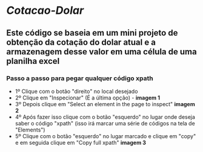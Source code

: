 # _Cotacao-Dolar_


## Este código se baseia em um mini projeto de obtenção da cotação do dolar atual e a armazenagem desse valor em uma célula de uma planilha excel


### Passo a passo para pegar qualquer código xpath

* 1º Clique com o botão "direito" no local desejado
* 2º Clique em "Inspecionar" (É a última opção) -  **imagem 1**
* 3º Depois clique em "Select an element in the page to inspect"  **imagem 2**
* 4º Após fazer isso clique com o botão "esquerdo" no lugar onde deseja saber o código "xpath" (isso irá marcar uma série de códigos na tela de "Elements")
* 5º Clique com o botão "esquerdo" no lugar marcado e clique em "copy" e em seguida clique em "Copy full xpath" **imagem 3**